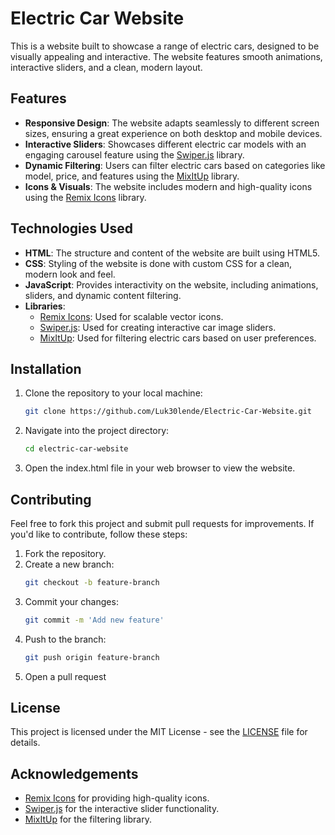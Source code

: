 # Electric Car Website

This is a website built to showcase a range of electric cars, designed to be visually appealing and interactive. The website features smooth animations, interactive sliders, and a clean, modern layout.

## Features

- **Responsive Design**: The website adapts seamlessly to different screen sizes, ensuring a great experience on both desktop and mobile devices.
- **Interactive Sliders**: Showcases different electric car models with an engaging carousel feature using the [Swiper.js](https://swiperjs.com/) library.
- **Dynamic Filtering**: Users can filter electric cars based on categories like model, price, and features using the [MixItUp](https://www.kunkalabs.com/mixitup/) library.
- **Icons & Visuals**: The website includes modern and high-quality icons using the [Remix Icons](https://remixicon.com/) library.

## Technologies Used

- **HTML**: The structure and content of the website are built using HTML5.
- **CSS**: Styling of the website is done with custom CSS for a clean, modern look and feel.
- **JavaScript**: Provides interactivity on the website, including animations, sliders, and dynamic content filtering.
- **Libraries**:
  - [Remix Icons](https://remixicon.com/): Used for scalable vector icons.
  - [Swiper.js](https://swiperjs.com/): Used for creating interactive car image sliders.
  - [MixItUp](https://www.kunkalabs.com/mixitup/): Used for filtering electric cars based on user preferences.

## Installation

1. Clone the repository to your local machine:
   ```bash
   git clone https://github.com/Luk30lende/Electric-Car-Website.git
2. Navigate into the project directory:
   ```bash
   cd electric-car-website
3. Open the index.html file in your web browser to view the website.

## Contributing

Feel free to fork this project and submit pull requests for improvements. If you'd like to contribute, follow these steps:

1. Fork the repository.
2. Create a new branch:
   ```bash
   git checkout -b feature-branch
3. Commit your changes:
   ```bash
   git commit -m 'Add new feature'
4. Push to the branch:
   ```bash
   git push origin feature-branch
5. Open a pull request

## License

This project is licensed under the MIT License - see the [LICENSE](LICENSE) file for details.

## Acknowledgements

- [Remix Icons](https://remixicon.com/) for providing high-quality icons.
- [Swiper.js](https://swiperjs.com/) for the interactive slider functionality.
- [MixItUp](https://www.kunkalabs.com/mixitup/) for the filtering library.
